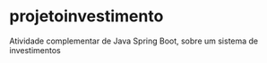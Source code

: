 # projetoinvestimento
Atividade complementar de Java Spring Boot, sobre um sistema de investimentos
